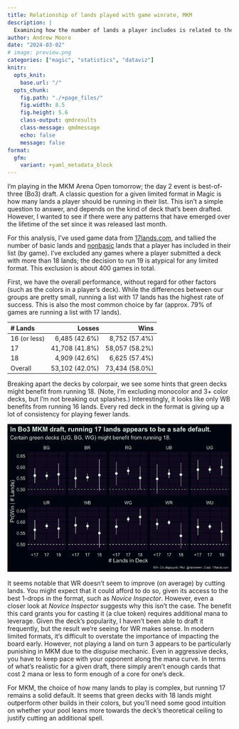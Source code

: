 ```yaml
---
title: Relationship of lands played with game winrate, MKM
description: |
  Examining how the number of lands a player includes is related to their success in traditional (best-of-three) draft games in MKM.
author: Andrew Moore
date: "2024-03-02"
# image: preview.png
categories: ["magic", "statistics", "dataviz"]
knitr:
  opts_knit: 
    base.url: "/"
  opts_chunk:
    fig.path: "./+page_files/"
    fig.width: 8.5
    fig.height: 5.6
    class-output: qmdresults
    class-message: qmdmessage
    echo: false
    message: false
format:
  gfm:
    variant: +yaml_metadata_block
---
```


<script>
  import BlogHead from "$lib/components/BlogHead.svelte";
</script>

<style>
  img {
    object-fit: scale-down;
    max-width: 100%;
  }
</style>

<BlogHead title={title} date={date} />

I’m playing in the MKM Arena Open tomorrow; the day 2 event is
best-of-three (Bo3) draft. A classic question for a given limited format
in Magic is how many lands a player should be running in their list.
This isn’t a simple question to answer, and depends on the kind of deck
that’s been drafted. However, I wanted to see if there were any patterns
that have emerged over the lifetime of the set since it was released
last month.

For this analysis, I’ve used game data from
[17lands.com](https://17lands.com/), and tallied the number of basic
lands and
[nonbasic](https://scryfall.com/search?q=set:mkm+type:land+-type:basic)
lands that a player has included in their list (by game). I’ve excluded
any games where a player submitted a deck with more than 18 lands; the
decision to run 19 is atypical for any limited format. This exclusion is
about 400 games in total.

First, we have the overall performance, without regard for other factors
(such as the colors in a player’s deck). While the differences between
our groups are pretty small, running a list with 17 lands has the
highest rate of success. This is also the most common choice by far
(approx. 79% of games are running a list with 17 lands).

| \# Lands     |         Losses |           Wins |
|:-------------|---------------:|---------------:|
| 16 (or less) |  6,485 (42.6%) |  8,752 (57.4%) |
| 17           | 41,708 (41.8%) | 58,057 (58.2%) |
| 18           |  4,909 (42.6%) |  6,625 (57.4%) |
| Overall      | 53,102 (42.0%) | 73,434 (58.0%) |

Breaking apart the decks by colorpair, we see some hints that green
decks might benefit from running 18. (Note, I’m excluding monocolor and
3+ color decks, but I’m not breaking out splashes.) Interestingly, it
looks like only WB benefits from running 16 lands. Every red deck in the
format is giving up a lot of consistency for playing fewer lands.

![](./+page_files/unnamed-chunk-4-1.png)

It seems notable that WR doesn’t seem to improve (on average) by cutting
lands. You might expect that it could afford to do so, given its access
to the best 1-drops in the format, such as *Novice Inspector*. However,
even a closer look at *Novice Inspector* suggests why this isn’t the
case. The benefit this card grants you for casting it (a clue token)
requires additional mana to leverage. Given the deck’s popularity, I
haven’t been able to draft it frequently, but the result we’re seeing
for WR makes sense. In modern limited formats, it’s difficult to
overstate the importance of impacting the board early. However, not
playing a land on turn 3 appears to be particularly punishing in MKM due
to the *disguise* mechanic. Even in aggressive decks, you have to keep
pace with your opponent along the mana curve. In terms of what’s
realistic for a given draft, there simply aren’t enough cards that cost
2 mana or less to form enough of a core for one’s deck.

For MKM, the choice of how many lands to play is complex, but running 17
remains a solid default. It seems that green decks with 18 lands might
outperform other builds in their colors, but you’ll need some good
intuition on whether your pool leans more towards the deck’s theoretical
ceiling to justify cutting an additional spell.

